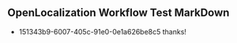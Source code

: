## OpenLocalization Workflow Test MarkDown
* 151343b9-6007-405c-91e0-0e1a626be8c5 thanks!

<!--HONumber=Sep16_HO1-->


